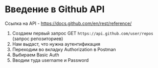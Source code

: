 # Введение в Github API

Ссылка на API - https://docs.github.com/en/rest/reference/

1. Создаем первый запрос GET `https://api.github.com/user/repos` (запрос репозиториев)
2. Нам выдаст, что нужна аутентификация
3. Переходим во вкладку Authorization в Postman
4. Выбираем Basic Auth
5. Вводим туда username и Password
